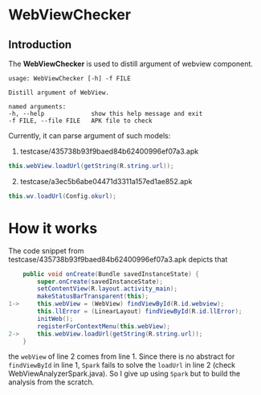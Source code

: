 # WebViewChecker 

## Introduction
The **WebViewChecker** is used to distill argument of webview component.

```shell
usage: WebViewChecker [-h] -f FILE

Distill argument of WebView.

named arguments:
-h, --help             show this help message and exit
-f FILE, --file FILE   APK file to check
```

Currently, it can parse argument of such models:

1. testcase/435738b93f9baed84b62400996ef07a3.apk
```java
this.webView.loadUrl(getString(R.string.url));
```

2. testcase/a3ec5b6abe04471d3311a157ed1ae852.apk
```java
this.wv.loadUrl(Config.okurl);
```

# How it works
The code snippet from testcase/435738b93f9baed84b62400996ef07a3.apk depicts that 
```java
    public void onCreate(Bundle savedInstanceState) {
        super.onCreate(savedInstanceState);
        setContentView(R.layout.activity_main);
        makeStatusBarTransparent(this);
1->     this.webView = (WebView) findViewById(R.id.webview);
        this.llError = (LinearLayout) findViewById(R.id.llError);
        initWeb();
        registerForContextMenu(this.webView);
2->     this.webView.loadUrl(getString(R.string.url));
    }
```
the `webView` of line 2 comes from line 1. 
Since there is no abstract for `findViewById` in line 1, 
`Spark` fails to solve the `loadUrl` in line 2 (check WebViewAnalyzerSpark.java). 
So I give up using `Spark` but to build the analysis from the scratch. 

